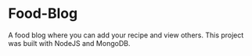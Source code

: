 # Food-Blog

A food blog where you can add your recipe and view others. This project was built with NodeJS and MongoDB.
